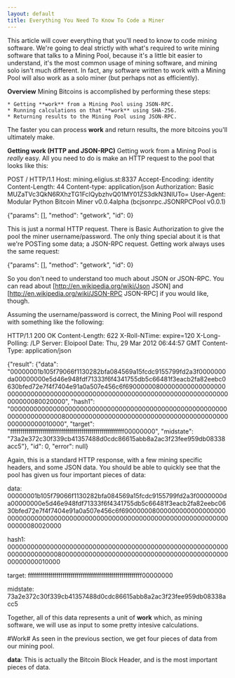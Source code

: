 ```yaml
---
layout: default
title: Everything You Need To Know To Code a Miner
---
```


This article will cover everything that you'll need to know to code mining software. We're going to deal strictly with what's required to write mining software that talks to a Mining Pool, because it's a little bit easier to understand, it's the most common usage of mining software, and mining solo isn't much different. In fact, any software written to work with a Mining Pool will also work as a solo miner (but perhaps not as efficiently).


**Overview**
Mining Bitcoins is accomplished by performing these steps:

	* Getting **work** from a Mining Pool using JSON-RPC.
	* Running calculations on that **work** using SHA-256.
	* Returning results to the Mining Pool using JSON-RPC.

The faster you can process **work** and return results, the more bitcoins you'll ultimately make.


**Getting work (HTTP and JSON-RPC)**
Getting work from a Mining Pool is *really* easy. All you need to do is make an HTTP request to the pool that looks like this:

POST / HTTP/1.1
Host: mining.eligius.st:8337
Accept-Encoding: identity
Content-Length: 44
Content-type: application/json
Authorization: Basic MUZaTVc3QkN6RXhzTG1FclQybzhvQ01MY01ZS3dkN3NIUTo=
User-Agent: Modular Python Bitcoin Miner v0.0.4alpha (bcjsonrpc.JSONRPCPool v0.0.1)

{"params": [], "method": "getwork", "id": 0}



This is just a normal HTTP request. There is Basic Authorization to give the pool the miner username/password. The only thing special about it is that we're POSTing some data; a JSON-RPC request. Getting work always uses the same request:

{"params": [], "method": "getwork", "id": 0}

So you don't need to understand too much about JSON or JSON-RPC. You can read about [http://en.wikipedia.org/wiki/Json JSON] and [http://en.wikipedia.org/wiki/JSON-RPC JSON-RPC] if you would like, though.


Assuming the username/password is correct, the Mining Pool will respond with something like the following:

HTTP/1.1 200 OK
Content-Length: 622
X-Roll-NTime: expire=120
X-Long-Polling: /LP
Server: Eloipool
Date: Thu, 29 Mar 2012 06:44:57 GMT
Content-Type: application/json

{"result": {"data": "00000001b105f79066f1130282bfa084569a15fcdc9155799fd2a3f0000000da00000000e5d46e948fdf71333f6f4341755db5c66481f3eacb2fa82eebc0630bfed72e7f4f7404e91a0a507e456c6f69000000800000000000000000000000000000000000000000000000000000000000000000000000000000000080020000", "hash1": "00000000000000000000000000000000000000000000000000000000000000000000008000000000000000000000000000000000000000000000000000010000", "target": "ffffffffffffffffffffffffffffffffffffffffffffffffffffffff00000000", "midstate": "73a2e372c30f339cb41357488d0cdc86615abb8a2ac3f23fee959db08338acc5"}, "id": 0, "error": null}


Again, this is a standard HTTP response, with a few mining specific headers, and some JSON data. You should be able to quickly see that the pool has given us four important pieces of data:

data: 00000001b105f79066f1130282bfa084569a15fcdc9155799fd2a3f0000000da00000000e5d46e948fdf71333f6f4341755db5c66481f3eacb2fa82eebc0630bfed72e7f4f7404e91a0a507e456c6f69000000800000000000000000000000000000000000000000000000000000000000000000000000000000000080020000

hash1: 00000000000000000000000000000000000000000000000000000000000000000000008000000000000000000000000000000000000000000000000000010000

target: ffffffffffffffffffffffffffffffffffffffffffffffffffffffff00000000

midstate: 73a2e372c30f339cb41357488d0cdc86615abb8a2ac3f23fee959db08338acc5


Together, all of this data represents a unit of **work** which, as mining software, we will use as input to some pretty intesive calculations.


#Work#
As seen in the previous section, we get four pieces of data from our mining pool.

**data**: This is actually the Bitcoin Block Header, and is the most important pieces of data.
